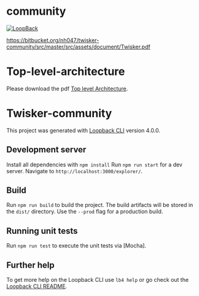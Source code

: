 # community

[![LoopBack](<https://github.com/strongloop/loopback-next/raw/master/docs/site/imgs/branding/Powered-by-LoopBack-Badge-(blue)-@2x.png>)](http://loopback.io/)

https://bitbucket.org/nh047/twisker-community/src/master/src/assets/document/Twisker.pdf

# Top-level-architecture

Please download the pdf [Top level Architecture](https://bitbucket.org/nh047/twisker-community/src/master/src/assets/document/Twisker.pdf).

# Twisker-community

This project was generated with [Loopback CLI](https://github.com/strongloop/loopback-cli) version 4.0.0.

## Development server

Install all dependencies with `npm install`
Run `npm run start` for a dev server. Navigate to `http://localhost:3000/explorer/`.

## Build

Run `npm run build` to build the project. The build artifacts will be stored in the `dist/` directory. Use the `--prod` flag for a production build.

## Running unit tests

Run `npm run test` to execute the unit tests via [Mocha].

## Further help

To get more help on the Loopback CLI use `lb4 help` or go check out the [Loopback CLI README](https://github.com/strongloop/loopback-cli/blob/master/README.md).
